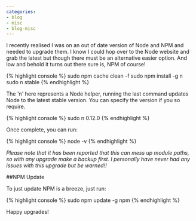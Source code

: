 ```yaml
---
categories:
- blog
- misc
- blog-misc
---
```


I recently realised I was on an out of date version of Node and NPM and needed to upgrade them. I know I could hop over to the Node website and grab the latest but though there must be an alternative easier option. And low and behold it turns out there sure is, NPM of course!

{% highlight console %}
sudo npm cache clean -f
sudo npm install -g n
sudo n stable
{% endhighlight %}

The 'n' here represents a Node helper, running the last command updates Node to the latest stable version. You can specify the version if you so require.

{% highlight console %}
sudo n 0.12.0
{% endhighlight %}

Once complete, you can run:

{% highlight console %}
node -v
{% endhighlight %}

*Please note that it has been reported that this can mess up module paths, so with any upgrade make a backup first. I personally have never had any issues with this upgrade but be warned!!*

##NPM Update

To just update NPM is a breeze, just run:

{% highlight console %}
sudo npm update -g npm
{% endhighlight %}

Happy upgrades!